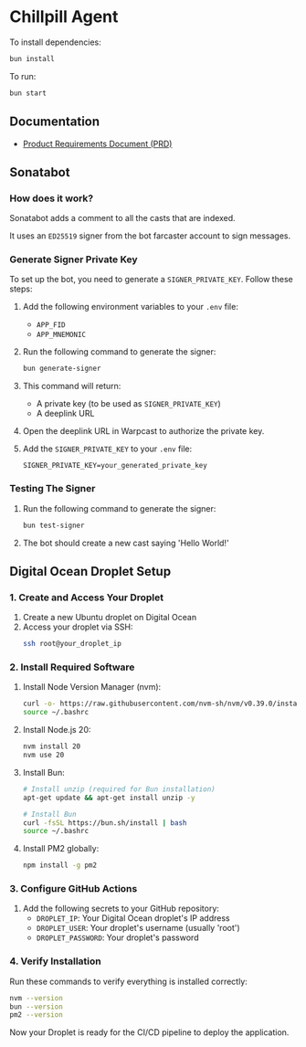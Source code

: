 # Chillpill Agent

To install dependencies:

```bash
bun install
```

To run:

```bash
bun start
```

## Documentation

- [Product Requirements Document (PRD)](./requirements.txt)

## Sonatabot

### How does it work?

Sonatabot adds a comment to all the casts that are indexed.

It uses an `ED25519` signer from the bot farcaster account to sign messages.

### Generate Signer Private Key

To set up the bot, you need to generate a `SIGNER_PRIVATE_KEY`. Follow these steps:

1. Add the following environment variables to your `.env` file:

   - `APP_FID`
   - `APP_MNEMONIC`

2. Run the following command to generate the signer:

   ```bash
   bun generate-signer
   ```

3. This command will return:

   - A private key (to be used as `SIGNER_PRIVATE_KEY`)
   - A deeplink URL

4. Open the deeplink URL in Warpcast to authorize the private key.

5. Add the `SIGNER_PRIVATE_KEY` to your `.env` file:

   ```
   SIGNER_PRIVATE_KEY=your_generated_private_key
   ```

### Testing The Signer

1. Run the following command to generate the signer:

   ```bash
   bun test-signer
   ```

2. The bot should create a new cast saying 'Hello World!'

## Digital Ocean Droplet Setup

### 1. Create and Access Your Droplet

1. Create a new Ubuntu droplet on Digital Ocean
2. Access your droplet via SSH:
   ```bash
   ssh root@your_droplet_ip
   ```

### 2. Install Required Software

1. Install Node Version Manager (nvm):

   ```bash
   curl -o- https://raw.githubusercontent.com/nvm-sh/nvm/v0.39.0/install.sh | bash
   source ~/.bashrc
   ```

2. Install Node.js 20:

   ```bash
   nvm install 20
   nvm use 20
   ```

3. Install Bun:

   ```bash
   # Install unzip (required for Bun installation)
   apt-get update && apt-get install unzip -y

   # Install Bun
   curl -fsSL https://bun.sh/install | bash
   source ~/.bashrc
   ```

4. Install PM2 globally:
   ```bash
   npm install -g pm2
   ```

### 3. Configure GitHub Actions

1. Add the following secrets to your GitHub repository:
   - `DROPLET_IP`: Your Digital Ocean droplet's IP address
   - `DROPLET_USER`: Your droplet's username (usually 'root')
   - `DROPLET_PASSWORD`: Your droplet's password

### 4. Verify Installation

Run these commands to verify everything is installed correctly:

```bash
nvm --version
bun --version
pm2 --version
```

Now your Droplet is ready for the CI/CD pipeline to deploy the application.
